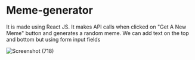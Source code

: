 # Meme-generator
 It is made using React JS. It makes API calls when clicked on "Get A New Meme" button and generates a random meme. We can add text on the top and bottom but using form input fields

![Screenshot (718)](https://github.com/Archiesachin/Meme-generator/assets/103347688/9d7a9b57-d18a-4df2-ad31-658918ae95aa)
